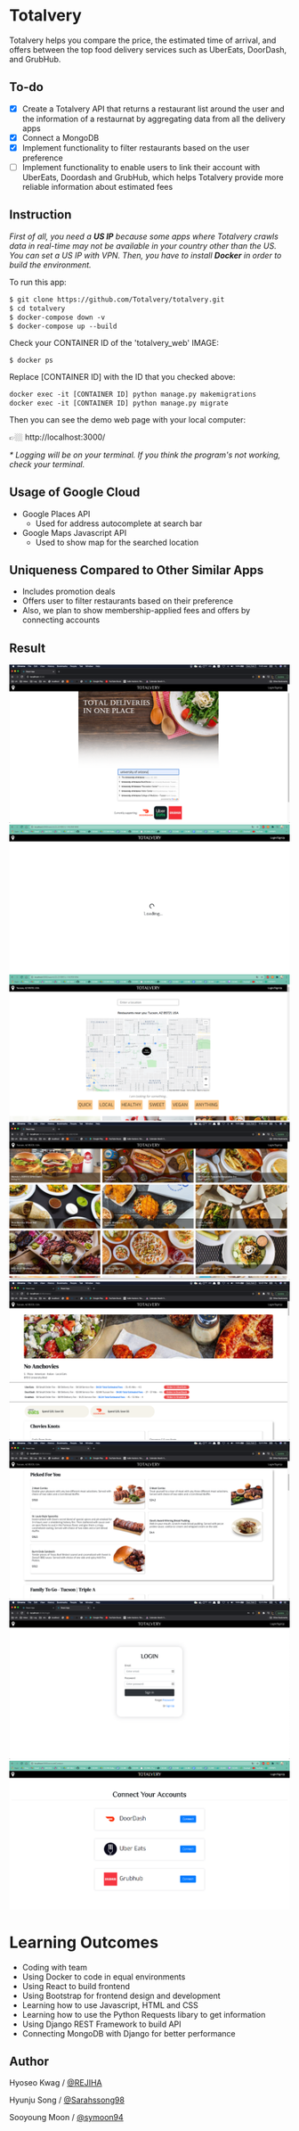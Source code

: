 # Totalvery

  Totalvery helps you compare the price, the estimated time of arrival, and offers between the top food delivery services such as UberEats, DoorDash, and GrubHub.

## To-do

- [x] Create a Totalvery API that returns a restaurant list around the user and the information of a restaurnat by aggregating data from all the delivery apps
- [x] Connect a MongoDB
- [x] Implement functionality to filter restaurants based on the user preference
- [ ] Implement functionality to enable users to link their account with UberEats, Doordash and GrubHub, which helps Totalvery provide more reliable information about estimated fees

## Instruction

_First of all, you need a __US IP__ because some apps where Totalvery crawls data in real-time may not be available in your country other than the US. You can set a US IP with VPN. Then, you have to install __Docker__ in order to build the environment._

To run this app:

   ```
   $ git clone https://github.com/Totalvery/totalvery.git
   $ cd totalvery
   $ docker-compose down -v
   $ docker-compose up --build
   ```

Check your CONTAINER ID of the 'totalvery_web' IMAGE:
   ```
   $ docker ps
   ```

Replace [CONTAINER ID] with the ID that you checked above:
   ```
   docker exec -it [CONTAINER ID] python manage.py makemigrations
   docker exec -it [CONTAINER ID] python manage.py migrate
   ```

Then you can see the demo web page with your local computer:

 👉🏼  http://localhost:3000/


 _* Logging will be on your terminal. If you think the program's not working, check your terminal._

## Usage of Google Cloud

- Google Places API
  - Used for address autocomplete at search bar
- Google Maps Javascript API
  - Used to show map for the searched location

## Uniqueness Compared to Other Similar Apps

- Includes promotion deals
- Offers user to filter restaurants based on their preference 
- Also, we plan to show membership-applied fees and offers by connecting accounts

## Result

![Result1](assets/result1.png)
![Result2](assets/result2.png)
![Result3](assets/result3.png)
![Result4](assets/result4.png)
![Result5](assets/result5.png)
![Result6](assets/result6.png)
![Result7](assets/result7.png)
![Result8](assets/result8.png)

# Learning Outcomes

- Coding with team
- Using Docker to code in equal environments
- Using React to build frontend
- Using Bootstrap for frontend design and development
- Learning how to use Javascript, HTML and CSS
- Learning how to use the Python Requests libary to get information 
- Using Django REST Framework to build API 
- Connecting MongoDB with Django for better performance 

## Author

Hyoseo Kwag / [@REJIHA](https://github.com/REJIHA/)

Hyunju Song / [@Sarahssong98](https://github.com/Sarahssong98/)

Sooyoung Moon / [@symoon94](https://symoon94.github.io/)




<!-- Docker 위에서 makemigrations 또는 migrate 하는 법

1. 터미널에서 docker ps 커맨드를 입력합니다.

```

docker ps

```

2. 위에서 얻은 결과로부터 CONTAINER ID 값을 알아낸 후 다음과 같이 실행시켜 줍니다.

```

docker exec -it [CONTAINER ID] python manage.py makemigrations

```

```

docker exec -it [CONTAINER ID] python manage.py migrate

```

``` -->
